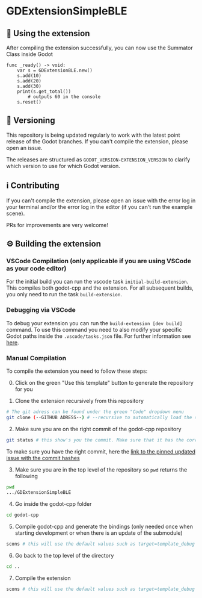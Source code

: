 # GDExtensionSimpleBLE

## :tada: Using the extension
After compiling the extension successfully, you can now use the Summator Class inside Godot
```gdscript
func _ready() -> void:
	var s = GDExtensionBLE.new()
	s.add(10)
	s.add(20)
	s.add(30)
	print(s.get_total())
        # outputs 60 in the console
	s.reset()
```

## 🔢 Versioning
This repository is being updated regularly to work with the latest point release of the Godot branches. 
If you can't compile the extension, please open an issue.

The releases are structured as ``GODOT_VERSION-EXTENSION_VERSION`` to clarify which version to use for which Godot version.

## ℹ️ Contributing
If you can't compile the extension, please open an issue with the error log in your terminal and/or the error log in the editor (if you can't run the example scene).

PRs for improvements are very welcome!

## ⚙️ Building the extension

### VSCode Compilation (only applicable if you are using VSCode as your code editor)
For the initial build you can run the vscode task `initial-build-extension`. This compiles both godot-cpp and the extension. For all subsequent builds, you only need to run the task `build-extension`.

### Debugging via VSCode
To debug your extension you can run the ``build-extension [dev build]`` command. To use this command you need to also modify your specific Godot paths inside the ``.vscode/tasks.json`` file. For further information see [here](https://github.com/paddy-exe/GDExtensionSummator/issues/50).

### Manual Compilation

To compile the extension you need to follow these steps:

0. Click on the green "Use this template" button to generate the repository for you

1. Clone the extension recursively from this repository
```bash
# The git adress can be found under the green "Code" dropdown menu
git clone (--GITHUB ADRESS--) # --recursive to automatically load the submodule godot-cpp
```

2. Make sure you are on the right commit of the godot-cpp repository
```bash
git status # this show's you the commit. Make sure that it has the correct commit for the release you are targeting
```
To make sure you have the right commit, here the [link to the pinned updated issue with the commit hashes](https://github.com/godotengine/godot-cpp/issues/874)

3. Make sure you are in the top level of the repository so `pwd` returns the following
```bash
pwd
.../GDExtensionSimpleBLE
```

4. Go inside the godot-cpp folder
```bash
cd godot-cpp
```

5. Compile godot-cpp and generate the bindings (only needed once when starting development or when there is an update of the submodule)
```bash
scons # this will use the default values such as target=template_debug
```

6. Go back to the top level of the directory
```bash
cd ..
```

7. Compile the extension
```bash
scons # this will use the default values such as target=template_debug
```
